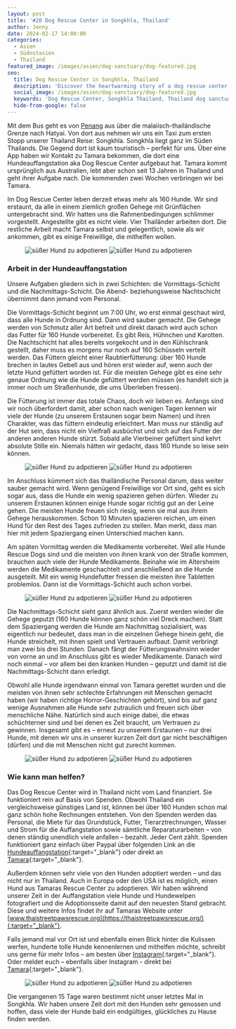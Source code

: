 ```yaml
---
layout: post
title: '#20 Dog Rescue Center in Songkhla, Thailand'
author: Jenny
date: 2024-02-17 14:00:00
categories:
  - Asien
  - Südostasien
  - Thailand
featured_image: /images/asien/dog-sanctuary/dog-featured.jpg
seo:
  title: Dog Rescue Center in Songkhla, Thailand
  description: 'Discover the heartwarming story of a dog rescue center in Songkhla, Thailand, where over 160 dogs find refuge and care. Learn how you can help support their mission.'
  social_image: /images/asien/dog-sanctuary/dog-featured.jpg
  keywords: 'Dog Rescue Center, Songkhla Thailand, Thailand dog sanctuary, adopt a dog Thailand'
  hide-from-google: false
---
```

Mit dem Bus geht es von [Penang](2024-02-06-penang) aus über die malaiisch-thailändische Grenze nach Hatyai. Von dort aus nehmen wir uns ein Taxi zum ersten Stopp unserer Thailand Reise: Songkhla. Songkhla liegt ganz im Süden Thailands. Die Gegend dort ist kaum touristisch – perfekt für uns. Über eine App haben wir Kontakt zu Tamara bekommen, die dort eine Hundeauffangstation aka Dog Rescue Center aufgebaut hat. Tamara kommt ursprünglich aus Australien, lebt aber schon seit 13 Jahren in Thailand und geht ihrer Aufgabe nach. Die kommenden zwei Wochen verbringen wir bei Tamara.

Im Dog Rescue Center leben derzeit etwas mehr als 160 Hunde. Wir sind erstaunt, da alle in einem ziemlich großen Gehege mit Grünflächen untergebracht sind. Wir hatten uns die Rahmenbedingungen schlimmer vorgestellt. Angestellte gibt es nicht viele. Vier Thailänder arbeiten dort. Die restliche Arbeit macht Tamara selbst und gelegentlich, sowie als wir ankommen, gibt es einige Freiwillige, die mithelfen wollen.

<figure class="img2-nr">
  <img src="/images/asien/dog-sanctuary/dog-9.jpg" alt="süßer Hund zu adpotieren">
  <img src="/images/asien/dog-sanctuary/dog-10.jpg" alt="süßer Hund zu adpotieren">
</figure>

### Arbeit in der Hundeauffangstation

Unsere Aufgaben gliedern sich in zwei Schichten: die Vormittags-Schicht und die Nachmittags-Schicht. Die Abend- beziehungsweise Nachtschicht übernimmt dann jemand vom Personal. 

Die Vormittags-Schicht beginnt um 7:00 Uhr, wo erst einmal geschaut wird, dass alle Hunde in Ordnung sind. Dann wird sauber gemacht. Die Gehege werden von Schmutz aller Art befreit und direkt danach wird auch schon das Futter für 160 Hunde vorbereitet. Es gibt Reis, Hühnchen und Karotten. Die Nachtschicht hat alles bereits vorgekocht und in den Kühlschrank gestellt, daher muss es morgens nur noch auf 160 Schüsseln verteilt werden. Das Füttern gleicht einer Raubtierfütterung: über 160 Hunde brechen in lautes Gebell aus und hören erst wieder auf, wenn auch der letzte Hund gefüttert worden ist. Für die meisten Gehege gibt es eine sehr genaue Ordnung wie die Hunde gefüttert werden müssen (es handelt sich ja immer noch um Straßenhunde, die ums Überleben fressen).

Die Fütterung ist immer das totale Chaos, doch wir lieben es. Anfangs sind wir noch überfordert damit, aber schon nach wenigen Tagen kennen wir viele der Hunde (zu unserem Erstaunen sogar beim Namen) und ihren Charakter, was das füttern eindeutig erleichtert. Man muss nur ständig auf der Hut sein, dass nicht ein Vielfraß ausbüchst und sich auf das Futter der anderen anderen Hunde stürzt. Sobald alle Vierbeiner gefüttert sind kehrt absolute Stille ein. Niemals hätten wir gedacht, dass 160 Hunde so leise sein können.

<figure class="img2-nr">
  <img src="/images/asien/dog-sanctuary/dog-7.jpg" alt="süßer Hund zu adpotieren">
  <img src="/images/asien/dog-sanctuary/dog-4.jpg" alt="süßer Hund zu adpotieren">
</figure>

Im Anschluss kümmert sich das thailändische Personal darum, dass weiter sauber gemacht wird. Wenn genügend Freiwillige vor Ort sind, geht es sich sogar aus, dass die Hunde ein wenig spazieren gehen dürfen. Wieder zu unserem Erstaunen können einige Hunde sogar richtig gut an der Leine gehen. Die meisten Hunde freuen sich riesig, wenn sie mal aus ihrem Gehege herauskommen. Schon 10 Minuten spazieren reichen, um einen Hund für den Rest des Tages zufrieden zu stellen. Man merkt, dass man hier mit jedem Spaziergang einen Unterschied machen kann.

Am späten Vormittag werden die Medikamente vorbereitet. Weil alle Hunde Rescue Dogs sind und die meisten von ihnen krank von der Straße kommen, brauchen auch viele der Hunde Medikamente. Beinahe wie im Altersheim werden die Medikamente geschachtelt und anschließend an die Hunde ausgeteilt. Mit ein wenig Hundefutter fressen die meisten ihre Tabletten problemlos. Dann ist die Vormittags-Schicht auch schon vorbei.

<figure class="img2-nr">
  <img src="/images/asien/dog-sanctuary/dog-1.jpg" alt="süßer Hund zu adpotieren">
  <img src="/images/asien/dog-sanctuary/dog-2.jpg" alt="süßer Hund zu adpotieren">
</figure>

Die Nachmittags-Schicht sieht ganz ähnlich aus. Zuerst werden wieder die Gehege geputzt (160 Hunde können ganz schön viel Dreck machen). Statt dem Spaziergang werden die Hunde am Nachmittag sozialisiert, was eigentlich nur bedeutet, dass man in die einzelnen Gehege hinein geht, die Hunde streichelt, mit ihnen spielt und Vertrauen aufbaut. Damit verbringt man zwei bis drei Stunden. Danach fängt der Fütterungswahnsinn wieder von vorne an und im Anschluss gibt es wieder Medikamente. Danach wird noch einmal – vor allem bei den kranken Hunden – geputzt und damit ist die Nachmittags-Schicht dann erledigt.

Obwohl alle Hunde irgendwann einmal von Tamara gerettet wurden und die meisten von ihnen sehr schlechte Erfahrungen mit Menschen gemacht haben (wir haben richtige Horror-Geschichten gehört), sind bis auf ganz wenige Ausnahmen alle Hunde sehr zutraulich und freuen sich über menschliche Nähe. Natürlich sind auch einige dabei, die etwas schüchterner sind und bei denen es Zeit braucht, um Vertrauen zu gewinnen. Insgesamt gibt es – erneut zu unserem Erstaunen – nur drei Hunde, mit denen wir uns in unserer kurzen Zeit dort gar nicht beschäftigen (dürfen) und die mit Menschen nicht gut zurecht kommen.

<figure class="img2-nr">
  <img src="/images/asien/dog-sanctuary/dog-6.jpg" alt="süßer Hund zu adpotieren">
  <img src="/images/asien/dog-sanctuary/dog-8.jpg" alt="süßer Hund zu adpotieren">
</figure>

### Wie kann man helfen?

Das Dog Rescue Center wird in Thailand nicht vom Land finanziert. Sie funktioniert rein auf Basis von Spenden. Obwohl Thailand ein vergleichsweise günstiges Land ist, können bei über 160 Hunden schon mal ganz schön hohe Rechnungen entstehen. Von den Spenden werden das Personal, die Miete für das Grundstück, Futter, Tierarztrechnungen, Wasser und Strom für die Auffangstation sowie sämtliche Reparaturarbeiten – von denen ständig unendlich viele anfallen – bezahlt. Jeder Cent zählt. Spenden funktioniert ganz einfach über Paypal über folgenden Link an die [Hundeauffangstation](https://www.paypal.com/donate/?hosted_button_id=WL7MNT9AJMF74&fbclid=PAAaYHGFvMqeZPIJlO_e_pVKFYcl0nGEgTzqfjCRAZXo-mpaF_a-Mg9me-P-g_aem_ASb9pkdqdZ9EIxv_bPuWEAKewn8vXh1ENCiood6vx0vAiCMMFCvwrhoKkP-nOgR4osM){:target="_blank"} oder direkt an [Tamara](https://www.paypal.com/paypalme/thaistreetpawsrescue?fbclid=PAAaZCSTxbka3o_pSnlmsLST0t6nyBEAk8XEF-gO_5n-JEusdM2OdL5gUWhAg_aem_ASasM-lAMzo8JMkfOLfh5ldUY7j55InM4zbT9l4l-EnBPfnC_DMrDGg7zWhPk9KjIvk){:target="_blank"}.

Außerdem können sehr viele von den Hunden adoptiert werden – und das nicht nur in Thailand. Auch in Europa oder den USA ist es möglich, einen Hund aus Tamaras Rescue Center zu adoptieren. Wir haben während unserer Zeit in der Auffangstation viele Hunde und Hundewelpen fotografiert und die Adoptionsseite damit auf den neuesten Stand gebracht. Diese und weitere Infos findet ihr auf Tamaras Website unter [www.thaistreetpawsrescue.org](https://thaistreetpawsrescue.org/){:target="_blank"}.

Falls jemand mal vor Ort ist und ebenfalls einen Blick hinter die Kulissen werfen, hunderte tolle Hunde kennenlernen und mithelfen möchte, schreibt uns gerne für mehr Infos – am besten über [Instagram](https://www.instagram.com/onememorypermile/){:target="_blank"}. Oder meldet euch – ebenfalls über Instagram - direkt bei [Tamara](https://www.instagram.com/thaistreetpaws_dogrescue/){:target="_blank"}.

<figure class="img2-nr">
  <img src="/images/asien/dog-sanctuary/dog-3.jpg" alt="süßer Hund zu adpotieren">
  <img src="/images/asien/dog-sanctuary/dog-5.jpg" alt="süßer Hund zu adpotieren">
</figure>

Die vergangenen 15 Tage waren bestimmt nicht unser letztes Mal in Songkhla. Wir haben unsere Zeit dort mit den Hunden sehr genossen und hoffen, dass viele der Hunde bald ein endgültiges, glückliches zu Hause finden werden.